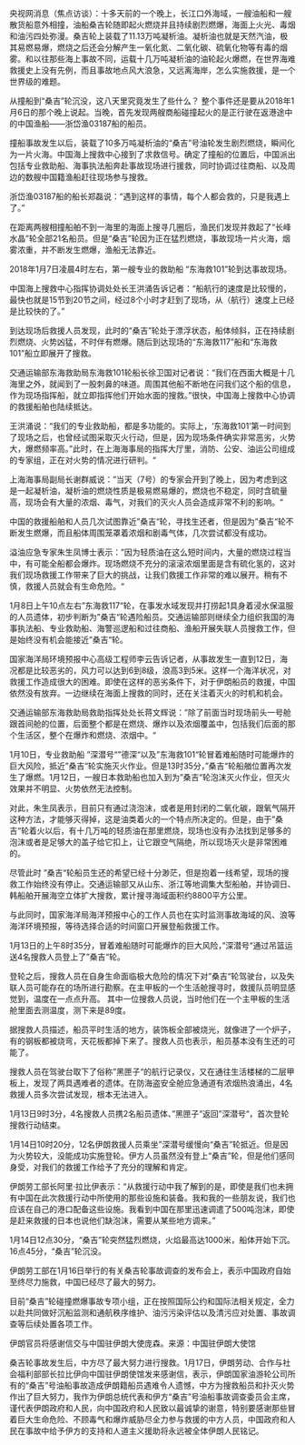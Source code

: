 央视网消息（焦点访谈）：十多天前的一个晚上，长江口外海域，一艘油船和一艘散货船意外相撞，油船桑吉轮随即起火燃烧并且持续剧烈燃爆，海面上火光、毒烟和油污四处弥漫。桑吉轮上装载了11.13万吨凝析油。凝析油也就是天然汽油，极其易燃易爆，燃烧之后还会分解产生一氧化氮、二氧化碳、硫氧化物等有毒的烟雾。和以往那些海上事故不同，运载十几万吨凝析油的油轮起火爆燃，在世界海难救援史上没有先例，而且事故地点风大浪急，又远离海岸，怎么实施救援，是一个世界级的难题。

从撞船到“桑吉”轮沉没，这八天里究竟发生了些什么？ 整个事件还是要从2018年1月6日的那个晚上说起。当晚，首先发现两艘商船碰撞起火的是正行驶在返港途中的中国渔船——浙岱渔03187船的船员。


撞船事故发生以后，装载了10多万吨凝析油的“桑吉”号油轮发生剧烈燃烧，瞬间化为一片火海。中国海上搜救中心接到了求救信号。确定了撞船的位置后，中国派出包括专业救助船、海事执法船奔赴事故现场进行援救，同时协调过往商船、以及周边的数艘中国籍渔船赶往现场参与搜救。

浙岱渔03187船的船长郑磊说：“遇到这样的事情，每个人都会救的，只是我遇上了。”

在距离两艘相撞船舶不到一海里的海面上搜寻几圈后，渔民们发现并救起了“长峰水晶”轮全部21名船员。但是“桑吉”轮因为正在猛烈燃烧，事故现场一片火海，烟雾浓重，并不断发生燃爆，渔船无法靠近。

2018年1月7日凌晨4时左右，第一艘专业的救助船 “东海救101”轮到达事故现场。

中国海上搜救中心指挥协调处处长王洪涌告诉记者：“船航行的速度是比较慢的，最快也就是15节到20节之间，经过8个小时才赶到了现场，从（航行）速度上已经是比较快的了。”

到达现场后救援人员发现，此时的“桑吉”轮处于漂浮状态，船体倾斜，正在持续剧烈燃烧、火势凶猛，不时伴有燃爆。随后到达现场的“东海救117”船和“东海救101”船立即展开了搜救。

交通运输部东海救助局东海救101轮船长徐卫国对记者说：“我们在西面大概是十几海里之外，就闻到了一股刺鼻的味道。周围其他船不断地在问我们这个船的信息，作为现场指挥船，就立即指挥他们开始水面的搜救。”很快，中国海上搜救中心协调的救援船舶也陆续抵达。

王洪涌说：“我们的专业救助船，都是多功能的。实际上，‘东海救101’第一时间到了现场之后，也曾经试图采取灭火行动，但是，因为现场条件确实非常恶劣，火势大，爆燃频率高。”此时，在上海海事局的指挥大厅里，消防、公安、油运公司组成的专家组，正在对火势的情况进行研判。“


上海海事局副局长谢群威说：”当天（7号）的专家会开到了晚上，因为考虑到这是一起凝析油，凝析油的燃烧性质是极易燃易爆的，燃烧也不稳定，同时含硫量高，现场会有大量的浓烟、毒气，对我们的灭火人员会造成非常不利的影响。“

中国的救援船舶和人员几次试图靠近”桑吉“轮，寻找生还者，但是因为”桑吉“轮不断发生燃爆，而且船体周围笼罩着浓烟和剧毒气体，几次尝试都没有成功。

溢油应急专家朱生凤博士表示：”因为轻质油在这么短时间内，大量的燃烧过程当中，有可能全船都会爆炸。现场燃烧不充分的滚滚浓烟里面是含有硫化氢的，这对我们现场救援工作带来了巨大的挑战，让我们救援工作非常的难以展开。稍有不慎，救援人员就会有生命危险。“

1月8日上午10点左右”东海救117“轮，在事发水域发现并打捞起1具身着浸水保温服的人员遗体，初步判断为”桑吉“轮遇险船员。交通运输部则继续全力组织我国的海事执法船、专业救助船、海警巡逻船和过往商船、渔船开展失联人员搜救工作，但是始终没有机会能接近”桑吉“轮。

国家海洋局环境预报中心高级工程师李云告诉记者，从事故发生一直到12日，海况都是比较恶劣的，风力可以达到6到8级，浪高3到5米。这样一个海洋状况，对救援工作造成很大的困难。即使在这样的恶劣条件下，对于伊朗船员的救援，中国依然没有放弃。一边继续在海面上搜救的同时，还在关注着灭火的时机和机会。

交通运输部东海救助局救助指挥处处长蒋文辉说：”除了前面当时现场前头一号舱跟首间舱的位置，后面整个都是在燃烧、爆炸以及浓烟覆盖中，包括我们后面的那个生活区，整个在爆炸和燃烧、浓烟中。“

1月10日，专业救助船 ”深潜号“”德深“以及”东海救101“轮冒着难船随时可能爆炸的巨大风险，抵近”桑吉“轮实施灭火作业。但是13时35分，”桑吉“轮船艏位置再次发生了爆燃。1月12日，一艘日本救助船也加入到为”桑吉“轮泡沫灭火作业，但灭火效果并不明显、火势依然无法控制。

对此，朱生凤表示，目前只有通过浇泡沫，或者是用封闭的二氧化碳，跟氧气隔开这种方法，才能够灭得掉，这是油类着火的一个特点所决定的。但是，由于”桑吉“轮着火以后，有十几万吨的轻质油在那里燃烧，现场也没有办法找到足够多的泡沫或者是足够大的盖子给它扣上，让它跟空气隔绝，所以现场灭火是非常困难的。

尽管此时 ”桑吉“轮船员生还的希望已经十分渺茫，但是抱着一线希望，现场的搜救工作始终没有停止。交通运输部又从山东、浙江等地调集大型船舶，并协调日、韩船舶开展海空立体扩大搜救，累计搜寻海域面积约8800平方公里。

与此同时，国家海洋局海洋预报中心的工作人员也在实时监测事故海域的风、浪等海洋环境预报，等待选择合适的时间窗口开展登船救援工作。

1月13日的上午8时35分，冒着难船随时可能爆炸的巨大风险，”深潜号“通过吊篮运送4名搜救人员登上了”桑吉“轮。

登轮之后，搜救人员在自身生命面临极大危险的情况下对”桑吉“轮驾驶台，以及失联人员可能存在的场所进行勘察。在主甲板的一个生活舱搜寻时，救援队员明显感觉到，温度在一点点升高。 其中一位搜救人员说，当时他们在一个主甲板的生活舱里面去测温度，测下来是89度。

据搜救人员描述，船员平时生活的地方，装饰板全部被烧光，就像进了一个炉子，有的钢板都被烧弯，天花板都掉下来了。搜救人员也表示，船员基本没有生还的可能了。

搜救人员在驾驶台取下了俗称”黑匣子“的航行记录仪，又在通往生活楼梯的二层甲板上，发现了两具遇难者的遗体。在防海盗安全舱应急通道有浓烟热浪涌出，4名救援人员多次尝试发现，根本无法进入。

1月13日9时3分，4名搜救人员携2名船员遗体、”黑匣子“返回”深潜号“，首次登轮搜救行动结束。

1月14日10时20分，12名伊朗救援人员乘坐”深潜号缓慢向“桑吉”轮抵近。但是因为火势较大，没能成功实施登轮。伊方人员虽然没有登上“桑吉”轮，但是他们感同身受，对我们的救援工作给予了充分的理解和肯定。

伊朗劳工部长阿里·拉比伊表示：“从救援行动中我了解到的是，即使是我们也未拥有中国在此次救援行动中所使用的那些设施和装备。我和我的一些朋友说，我们也应该在自己的港口配备这些设施。我看到中国在那里迅速调遣了500吨泡沫，即使是赶来救援的日本也说他们缺泡沫，需要从某些地方调来。”

1月14日12点30分，“桑吉”轮突然猛烈燃烧，火焰最高达1000米，船体开始下沉。16点45分，“桑吉”轮沉没。

伊朗劳工部在1月16日举行的有关桑吉轮事故调查的发布会上，表示中国政府自始至终尽力施救，中国已经尽了最大的努力。

目前“桑吉”轮碰撞燃爆事故专项小组，正在按照国际公约和国际法相关规定，全力以赴共同做好沉船监测和通航秩序维护、油污污染评估以及清污应对处置、事故调查等后续处置各项工作。


伊朗官员将感谢信交与中国驻伊朗大使庞森。来源：中国驻伊朗大使馆

桑吉轮事故发生后，中方尽了最大努力进行搜救。1月17日，伊朗劳动、合作与社会福利部部长拉比伊向中国驻伊朗使馆发来感谢信，表示，伊朗国家油游轮公司所有的“桑吉”号油船事故造成伊朗籍船员遇难令人遗憾，中方为搜救船员和扑灭火势作出了巨大努力，我作为伊朗总统代表和伊方“桑吉”号油船事故调查委员会主席，谨代表伊朗政府和人民，向中国政府和人民致以最诚挚的谢意，特别要感谢那些冒着巨大生命危险、不顾毒气和爆炸威胁尽全力参与救援的中方人员，中国政府和人民在事故中给予伊方的支持和人道主义援助将永远被全体伊朗人民铭记。











